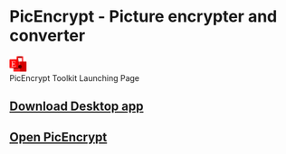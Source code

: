 # PicEncrypt - Picture encrypter and converter
<img src="picencrypt.svg" style="width:30px;"><br />
PicEncrypt Toolkit Launching Page
## [Download Desktop app](https://github.com/picencrypt/PicEncrypt/releases)
## [Open PicEncrypt](workspace/main.html)
